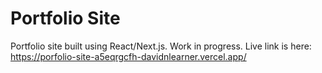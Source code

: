 # Portfolio Site

Portfolio site built using React/Next.js. Work in progress. Live link is here: https://porfolio-site-a5eqrgcfh-davidnlearner.vercel.app/
